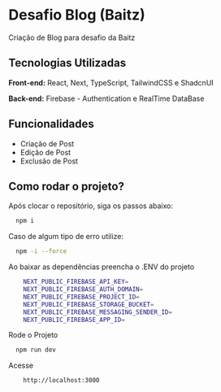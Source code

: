 
# Desafio Blog (Baitz)

Criação de Blog para desafio da Baitz


## Tecnologias Utilizadas
**Front-end:** React, Next, TypeScript, TailwindCSS e ShadcnUI

**Back-end:** Firebase - Authentication e RealTime DataBase


## Funcionalidades

- Criação de Post
- Edição de Post
- Exclusão de Post



## Como rodar o projeto?

Após clocar o repositório, siga os passos abaixo:

```bash
  npm i
```

Caso de algum tipo de erro utilize:
```bash
  npm -i --force
 ```

Ao baixar as dependências preencha o .ENV do projeto
```bash
    NEXT_PUBLIC_FIREBASE_API_KEY=
    NEXT_PUBLIC_FIREBASE_AUTH_DOMAIN=
    NEXT_PUBLIC_FIREBASE_PROJECT_ID=
    NEXT_PUBLIC_FIREBASE_STORAGE_BUCKET=
    NEXT_PUBLIC_FIREBASE_MESSAGING_SENDER_ID=
    NEXT_PUBLIC_FIREBASE_APP_ID=
 ```

 Rode o Projeto
```bash
  npm run dev
 ```

  Acesse
```bash
    http://localhost:3000
 ```

